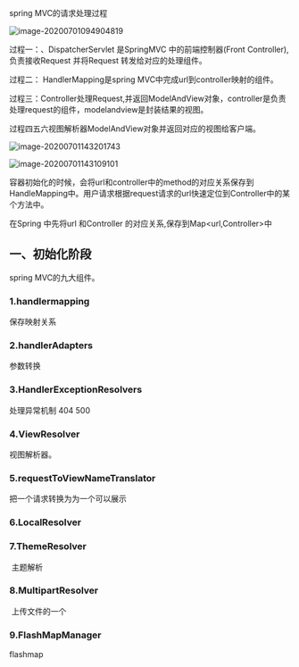 spring MVC的请求处理过程

![image-20200701094904819](https://gitee.com/anqingjieer/pengbo/raw/master/img/20200701094904.png)

过程一：、DispatcherServlet 是SpringMVC 中的前端控制器(Front Controller),负责接收Request 并将Request 转发给对应的处理组件。

过程二：  HandlerMapping是spring MVC中完成url到controller映射的组件。

过程三：Controller处理Request,并返回ModelAndView对象，controller是负责处理request的组件，modelandview是封装结果的视图。

过程四五六视图解析器ModelAndView对象并返回对应的视图给客户端。

![image-20200701143201743](https://gitee.com/anqingjieer/pengbo/raw/master/img/20200701143201.png)

![image-20200701143109101](https://gitee.com/anqingjieer/pengbo/raw/master/img/20200701143109.png)







容器初始化的时候，会将url和controller中的method的对应关系保存到HandleMapping中。用户请求根据request请求的url快速定位到Controller中的某个方法中。

在Spring 中先将url 和Controller 的对应关系,保存到Map<url,Controller>中

## 一、初始化阶段



spring MVC的九大组件。

### 1.handlermapping

保存映射关系

### 2.handlerAdapters

参数转换

### 3.HandlerExceptionResolvers

处理异常机制 404 500

### 4.ViewResolver

视图解析器。 

### 5.requestToViewNameTranslator

把一个请求转换为为一个可以展示

### 6.LocalResolver

### 7.ThemeResolver

​	主题解析

### 8.MultipartResolver

​	上传文件的一个

### 9.FlashMapManager

flashmap



